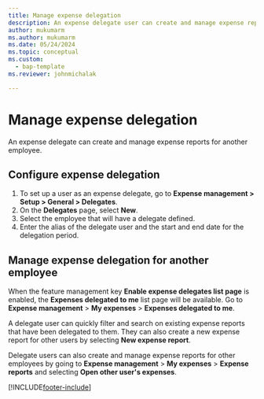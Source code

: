 ```yaml
---
title: Manage expense delegation
description: An expense delegate user can create and manage expense reports for another employee in the organization.
author: mukumarm
ms.author: mukumarm 
ms.date: 05/24/2024
ms.topic: conceptual
ms.custom: 
  - bap-template
ms.reviewer: johnmichalak

---
```


# Manage expense delegation

An expense delegate can create and manage expense reports for another employee.

## Configure expense delegation

1. To set up a user as an expense delegate, go to **Expense management > Setup > General > Delegates**.
2. On the **Delegates** page, select **New**.
3. Select the employee that will have a delegate defined. 
4. Enter the alias of the delegate user and the start and end date for the delegation period.

## Manage expense delegation for another employee

When the feature management key **Enable expense delegates list page** is enabled, the **Expenses delegated to me** list page will be available. Go to **Expense management** > **My expenses** > **Expenses delegated to me**.

A delegate user can quickly filter and search on existing expense reports that have been delegated to them. They can also create a new expense report for other users by selecting **New expense report**.

Delegate users can also create and manage expense reports for other employees by going to **Expense management** > **My expenses** > **Expense reports** and selecting **Open other user's expenses**.


[!INCLUDE[footer-include](../includes/footer-banner.md)]
